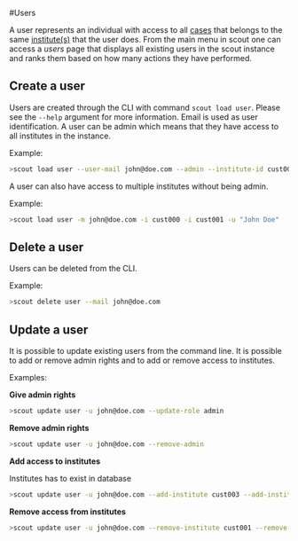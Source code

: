 #Users

A user represents an individual with access to all [cases](cases.md) that belongs to the same [institute(s)](institutes.md) that the user does. From the main menu in scout one can access a *users* page that displays all existing users in the scout instance and ranks them based on how many actions they have performed.

## Create a user

Users are created through the CLI with command `scout load user`. Please see the `--help` argument for more information.
Email is used as user identification. A user can be admin which means that they have access to all institutes in the instance.

Example:

```bash
>scout load user --user-mail john@doe.com --admin --institute-id cust000 --user-name "John Doe"
```

A user can also have access to multiple institutes without being admin.

Example:

```bash
>scout load user -m john@doe.com -i cust000 -i cust001 -u "John Doe"
```


## Delete a user

Users can be deleted from the CLI.

Example:

```bash
>scout delete user --mail john@doe.com
```

## Update a user

It is possible to update existing users from the command line. It is possible to add or remove admin rights and to add or remove access to institutes.

Examples:

**Give admin rights**

```bash
>scout update user -u john@doe.com --update-role admin
```

**Remove admin rights**

```bash
>scout update user -u john@doe.com --remove-admin
```

**Add access to institutes**

Institutes has to exist in database

```bash
>scout update user -u john@doe.com --add-institute cust003 --add-institute cust004
```

**Remove access from institutes**

```bash
>scout update user -u john@doe.com --remove-institute cust001 --remove-institute cust002
```
